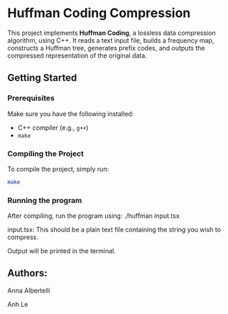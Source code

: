 # Huffman Coding Compression

This project implements **Huffman Coding**, a lossless data compression algorithm, using C++. It reads a text input file, builds a frequency map, constructs a Huffman tree, generates prefix codes, and outputs the compressed representation of the original data.

## Getting Started

### Prerequisites

Make sure you have the following installed:

- C++ compiler (e.g., `g++`)
- `make`

### Compiling the Project

To compile the project, simply run:

```bash
make
```

### Running the program

After compiling, run the program using:
./huffman input.tsx

input.tsx: This should be a plain text file containing the string you wish to compress.

Output will be printed in the terminal.

## Authors: 
Anna Albertelli

Anh Le

